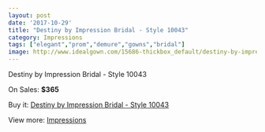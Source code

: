 ```yaml
---
layout: post
date: '2017-10-29'
title: "Destiny by Impression Bridal - Style 10043"
category: Impressions
tags: ["elegant","prom","demure","gowns","bridal"]
image: http://www.idealgown.com/15686-thickbox_default/destiny-by-impression-bridal-style-10043.jpg
---
```

Destiny by Impression Bridal - Style 10043

On Sales: **$365**
<a href="https://www.idealgown.com/en/impressions/6259-destiny-by-impression-bridal-style-10043.html"><amp-img layout="responsive" width="600" height="600" src="//www.idealgown.com/15686-thickbox_default/destiny-by-impression-bridal-style-10043.jpg" alt="Destiny by Impression Bridal - Style 10043 0" /></a>
<a href="https://www.idealgown.com/en/impressions/6259-destiny-by-impression-bridal-style-10043.html"><amp-img layout="responsive" width="600" height="600" src="//www.idealgown.com/15688-thickbox_default/destiny-by-impression-bridal-style-10043.jpg" alt="Destiny by Impression Bridal - Style 10043 1" /></a>
<a href="https://www.idealgown.com/en/impressions/6259-destiny-by-impression-bridal-style-10043.html"><amp-img layout="responsive" width="600" height="600" src="//www.idealgown.com/15687-thickbox_default/destiny-by-impression-bridal-style-10043.jpg" alt="Destiny by Impression Bridal - Style 10043 2" /></a>

Buy it: [Destiny by Impression Bridal - Style 10043](https://www.idealgown.com/en/impressions/6259-destiny-by-impression-bridal-style-10043.html "Destiny by Impression Bridal - Style 10043")

View more: [Impressions](https://www.idealgown.com/en/91-impressions "Impressions")